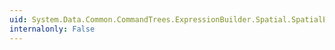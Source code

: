 ```yaml
---
uid: System.Data.Common.CommandTrees.ExpressionBuilder.Spatial.SpatialEdmFunctions.GeographyMultiLineFromText(System.Data.Common.CommandTrees.DbExpression,System.Data.Common.CommandTrees.DbExpression)
internalonly: False
---
```

